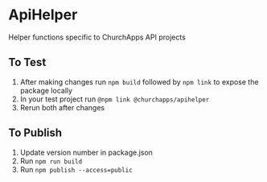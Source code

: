 # ApiHelper

Helper functions specific to ChurchApps API projects

## To Test

1. After making changes run `npm build` followed by `npm link` to expose the package locally
2. In your test project run `@npm link @churchapps/apihelper`
3. Rerun both after changes

## To Publish

1. Update version number in package.json
2. Run `npm run build`
3. Run `npm publish --access=public`
